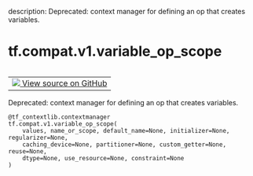description: Deprecated: context manager for defining an op that creates variables.

<div itemscope itemtype="http://developers.google.com/ReferenceObject">
<meta itemprop="name" content="tf.compat.v1.variable_op_scope" />
<meta itemprop="path" content="Stable" />
</div>

# tf.compat.v1.variable_op_scope

<!-- Insert buttons and diff -->

<table class="tfo-notebook-buttons tfo-api nocontent" align="left">
<td>
  <a target="_blank" href="https://github.com/tensorflow/tensorflow/blob/r2.2/tensorflow/python/ops/variable_scope.py#L2460-L2490">
    <img src="https://www.tensorflow.org/images/GitHub-Mark-32px.png" />
    View source on GitHub
  </a>
</td>
</table>



Deprecated: context manager for defining an op that creates variables.

<pre class="devsite-click-to-copy prettyprint lang-py tfo-signature-link">
<code>@tf_contextlib.contextmanager</code>
<code>tf.compat.v1.variable_op_scope(
    values, name_or_scope, default_name=None, initializer=None, regularizer=None,
    caching_device=None, partitioner=None, custom_getter=None, reuse=None,
    dtype=None, use_resource=None, constraint=None
)
</code></pre>



<!-- Placeholder for "Used in" -->
